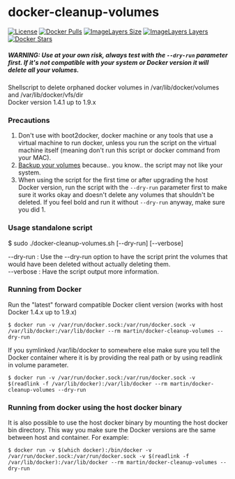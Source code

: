 docker-cleanup-volumes
======================

[![License](https://img.shields.io/badge/license-MIT-blue.svg)](https://raw.githubusercontent.com/chadoe/docker-cleanup-volumes/master/LICENSE)
[![Docker Pulls](https://img.shields.io/docker/pulls/martin/docker-cleanup-volumes.svg)](https://hub.docker.com/r/martin/docker-cleanup-volumes/)
[![ImageLayers Size](https://img.shields.io/imagelayers/image-size/martin/docker-cleanup-volumes/latest.svg)](https://hub.docker.com/r/martin/docker-cleanup-volumes/)
[![ImageLayers Layers](https://img.shields.io/imagelayers/layers/martin/docker-cleanup-volumes/latest.svg)](https://hub.docker.com/r/martin/docker-cleanup-volumes/)
[![Docker Stars](https://img.shields.io/docker/stars/martin/docker-cleanup-volumes.svg)](https://hub.docker.com/r/martin/docker-cleanup-volumes/)

##### WARNING: Use at your own risk, always test with the `--dry-run` parameter first. If it's not compatible with your system or Docker version it *will* delete all your volumes.

Shellscript to delete orphaned docker volumes in /var/lib/docker/volumes and /var/lib/docker/vfs/dir  
Docker version 1.4.1 up to 1.9.x

### Precautions
1. Don't use with boot2docker, docker machine or any tools that use a virtual machine to run docker, unless you run the script on the virtual machine itself (meaning don't run this script or docker command from your MAC).
2. [Backup your volumes](https://docs.docker.com/userguide/dockervolumes/#backup-restore-or-migrate-data-volumes "Docker Docs") because.. you know.. the script may not like your system.
3. When using the script for the first time or after upgrading the host Docker version, run the script with the `--dry-run` parameter first to make sure it works okay and doesn't delete any volumes that shouldn't be deleted. If you feel bold and run it without `--dry-run` anyway, make sure you did 1.

### Usage standalone script
$ sudo ./docker-cleanup-volumes.sh [--dry-run] [--verbose]

--dry-run : Use the --dry-run option to have the script print the volumes that would have been deleted without actually deleting them.  
--verbose : Have the script output more information.  

### Running from Docker
Run the "latest" forward compatible Docker client version (works with host Docker 1.4.x up to 1.9.x)
```
$ docker run -v /var/run/docker.sock:/var/run/docker.sock -v /var/lib/docker:/var/lib/docker --rm martin/docker-cleanup-volumes --dry-run
```

If you symlinked /var/lib/docker to somewhere else make sure you tell the Docker container where it is by providing the real path or by using readlink in volume parameter.
```
$ docker run -v /var/run/docker.sock:/var/run/docker.sock -v $(readlink -f /var/lib/docker):/var/lib/docker --rm martin/docker-cleanup-volumes --dry-run
```

### Running from docker using the host docker binary
It is also possible to use the host docker binary by mounting the host docker bin directory. This way you make sure the Docker versions are the same between host and container. For example:
```
$ docker run -v $(which docker):/bin/docker -v /var/run/docker.sock:/var/run/docker.sock -v $(readlink -f /var/lib/docker):/var/lib/docker --rm martin/docker-cleanup-volumes --dry-run
```
